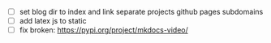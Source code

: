 - [ ] set blog dir to index and link separate projects github pages subdomains
- [ ] add latex js to static
- [ ] fix broken: https://pypi.org/project/mkdocs-video/